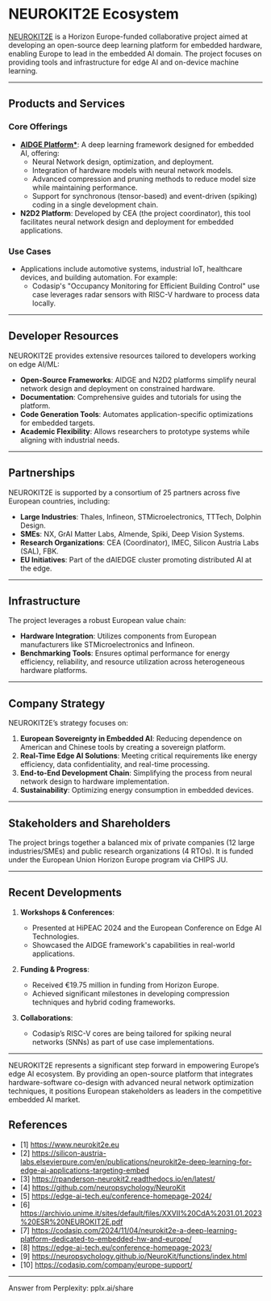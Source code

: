 # NEUROKIT2E Ecosystem

[NEUROKIT2E](https://www.neurokit2e.eu/) is a Horizon Europe-funded collaborative project aimed at developing an open-source deep learning platform for embedded hardware, enabling Europe to lead in the embedded AI domain. The project focuses on providing tools and infrastructure for edge AI and on-device machine learning.

---

## **Products and Services**

### **Core Offerings**
- **[AIDGE Platform*](https://projects.eclipse.org/projects/technology.aidge)**: A deep learning framework designed for embedded AI, offering:
  - Neural Network design, optimization, and deployment.
  - Integration of hardware models with neural network models.
  - Advanced compression and pruning methods to reduce model size while maintaining performance.
  - Support for synchronous (tensor-based) and event-driven (spiking) coding in a single development chain.
- **N2D2 Platform**: Developed by CEA (the project coordinator), this tool facilitates neural network design and deployment for embedded applications.

### **Use Cases**
- Applications include automotive systems, industrial IoT, healthcare devices, and building automation. For example:
  - Codasip's "Occupancy Monitoring for Efficient Building Control" use case leverages radar sensors with RISC-V hardware to process data locally.

---

## **Developer Resources**

NEUROKIT2E provides extensive resources tailored to developers working on edge AI/ML:
- **Open-Source Frameworks**: AIDGE and N2D2 platforms simplify neural network design and deployment on constrained hardware.
- **Documentation**: Comprehensive guides and tutorials for using the platform.
- **Code Generation Tools**: Automates application-specific optimizations for embedded targets.
- **Academic Flexibility**: Allows researchers to prototype systems while aligning with industrial needs.

---

## **Partnerships**

NEUROKIT2E is supported by a consortium of 25 partners across five European countries, including:
- **Large Industries**: Thales, Infineon, STMicroelectronics, TTTech, Dolphin Design.
- **SMEs**: NX, GrAI Matter Labs, Almende, Spiki, Deep Vision Systems.
- **Research Organizations**: CEA (Coordinator), IMEC, Silicon Austria Labs (SAL), FBK.
- **EU Initiatives**: Part of the dAIEDGE cluster promoting distributed AI at the edge.

---

## **Infrastructure**

The project leverages a robust European value chain:
- **Hardware Integration**: Utilizes components from European manufacturers like STMicroelectronics and Infineon.
- **Benchmarking Tools**: Ensures optimal performance for energy efficiency, reliability, and resource utilization across heterogeneous hardware platforms.

---

## **Company Strategy**

NEUROKIT2E’s strategy focuses on:
1. **European Sovereignty in Embedded AI**: Reducing dependence on American and Chinese tools by creating a sovereign platform.
2. **Real-Time Edge AI Solutions**: Meeting critical requirements like energy efficiency, data confidentiality, and real-time processing.
3. **End-to-End Development Chain**: Simplifying the process from neural network design to hardware implementation.
4. **Sustainability**: Optimizing energy consumption in embedded devices.

---

## **Stakeholders and Shareholders**

The project brings together a balanced mix of private companies (12 large industries/SMEs) and public research organizations (4 RTOs). It is funded under the European Union Horizon Europe program via CHIPS JU.

---

## **Recent Developments**

1. **Workshops & Conferences**:
   - Presented at HiPEAC 2024 and the European Conference on Edge AI Technologies.
   - Showcased the AIDGE framework's capabilities in real-world applications.

2. **Funding & Progress**:
   - Received €19.75 million in funding from Horizon Europe.
   - Achieved significant milestones in developing compression techniques and hybrid coding frameworks.

3. **Collaborations**:
   - Codasip’s RISC-V cores are being tailored for spiking neural networks (SNNs) as part of use case implementations.

---

NEUROKIT2E represents a significant step forward in empowering Europe’s edge AI ecosystem. By providing an open-source platform that integrates hardware-software co-design with advanced neural network optimization techniques, it positions European stakeholders as leaders in the competitive embedded AI market.

## References

- [1] https://www.neurokit2e.eu
- [2] https://silicon-austria-labs.elsevierpure.com/en/publications/neurokit2e-deep-learning-for-edge-ai-applications-targeting-embed
- [3] https://rpanderson-neurokit2.readthedocs.io/en/latest/
- [4] https://github.com/neuropsychology/NeuroKit
- [5] https://edge-ai-tech.eu/conference-homepage-2024/
- [6] https://archivio.unime.it/sites/default/files/XXVII%20CdA%2031.01.2023%20ESR%20NEUROKIT2E.pdf
- [7] https://codasip.com/2024/11/04/neurokit2e-a-deep-learning-platform-dedicated-to-embedded-hw-and-europe/
- [8] https://edge-ai-tech.eu/conference-homepage-2023/
- [9] https://neuropsychology.github.io/NeuroKit/functions/index.html
- [10] https://codasip.com/company/europe-support/

---
Answer from Perplexity: pplx.ai/share